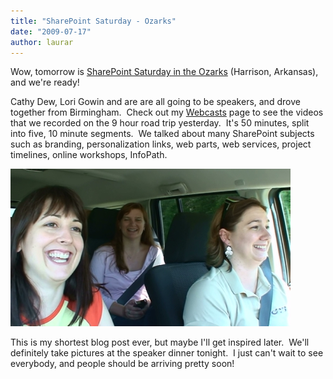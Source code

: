 ```yaml
---
title: "SharePoint Saturday - Ozarks"
date: "2009-07-17"
author: laurar
---
```


Wow, tomorrow is [SharePoint Saturday in the Ozarks](http://www.sharepointsaturday.org/ozarks) (Harrison, Arkansas), and we're ready!

Cathy Dew, Lori Gowin and are are all going to be speakers, and drove together from Birmingham.  Check out my [Webcasts](http://spinsiders.com/laurar/webcasts) page to see the videos that we recorded on the 9 hour road trip yesterday.  It's 50 minutes, split into five, 10 minute segments.  We talked about many SharePoint subjects such as branding, personalization links, web parts, web services, project timelines, online workshops, InfoPath.

![Laura, Lori, Cathy](images/20090716143022b.jpg)

This is my shortest blog post ever, but maybe I'll get inspired later.  We'll definitely take pictures at the speaker dinner tonight.  I just can't wait to see everybody, and people should be arriving pretty soon!
